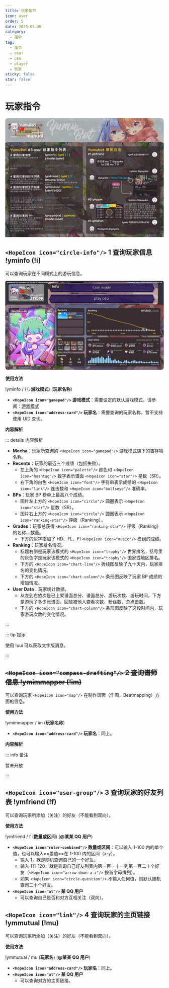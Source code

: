 ```yaml
---
title: 玩家指令
icon: user
order: 5
date: 2023-08-30
category:
  - 指令
tag:
  - 指令
  - osu!
  - osu
  - player
  - 玩家
sticky: false
star: false
---
```

# 玩家指令

![玩家指令列表](img/help-player.png)

## `<HopeIcon icon="circle-info"/>` 1 查询玩家信息 !yminfo (!i)

可以查询玩家在不同模式上的游玩信息。

![Info 面板](img/bot-info.png)

**使用方法**

!yminfo / i (**`:`游戏模式**) (**玩家名称**)

- **`<HopeIcon icon="gamepad"/>` 游戏模式**：需要设定的默认游戏模式。请参阅：[游戏模式](./score.md#_1-修改默认游戏模式-ymmode)
- **`<HopeIcon icon="address-card"/>` 玩家名**：需要查询的玩家名称。暂不支持使用 UID 查询。

**内容解析**

::: details 内容解析

- **Mocha**：玩家所查询的 `<HopeIcon icon="gamepad"/>` 游戏模式旗下的吉祥物名称。
- **Recents**：玩家的最近三个成绩（包括失败）。
  - 左上角的 `<HopeIcon icon="palette"/>` 颜色和 `<HopeIcon icon="hashtag"/>` 数字表示谱面 `<HopeIcon icon="star"/>` 星数（SR）。
  - 右下角的白色 `<HopeIcon icon="font"/>` 字符串表示成绩的 `<HopeIcon icon="link"/>` 连击数和 `<HopeIcon icon="bullseye"/>` 准确率。
- **BPs**：玩家 BP 榜单上最高八个成绩。
  - 图片左上方的 `<HopeIcon icon="circle"/>` 圆圈表示 `<HopeIcon icon="star"/>` 星数（SR）。
  - 图片右上方的 `<HopeIcon icon="circle"/>` 圆圈表示 `<HopeIcon icon="ranking-star"/>` 评级（Ranking）。
- **Grades**：玩家总获得 `<HopeIcon icon="ranking-star"/>` 评级（Ranking）的名称、数量。
  - 下方的灰字指加了 HD、FL、FI `<HopeIcon icon="music"/>` 模组的成绩。
- **Ranking**：玩家排名情况。
  - 标题右侧是玩家该模式的 `<HopeIcon icon="trophy"/>` 世界排名，括号里的灰色字是玩家该模式的 `<HopeIcon icon="trophy"/>` 国家或地区排名。
  - 下方的 `<HopeIcon icon="chart-line"/>` 折线图反映了九十天内，玩家排名的变化情况。
  - 下方的 `<HopeIcon icon="chart-column"/>` 条形图反映了玩家 BP 成绩的增加情况。
- **User Data**：玩家统计数据。
  - 从左到右依次是已上架谱面总分、谱面总分、游玩次数、游玩时间，下方是游玩了多少张谱面、回放被他人查看次数、粉丝数、总点击数。
  - 下方的 `<HopeIcon icon="chart-column"/>` 条形图反映了这段时间内，玩家游玩次数的变化情况。

:::

::: tip 提示

使用 !uui 可以获取文字版消息。

:::

## ~~`<HopeIcon icon="compass-drafting"/>` 2 查询谱师信息 !ymimmapper (!im)~~

可以查询玩家 `<HopeIcon icon="map"/>` 在制作谱面（作图，Beatmapping）方面的信息。

**使用方法**

!ymimmapper / im (**玩家名称**)

- **`<HopeIcon icon="address-card"/>` 玩家名**：同上。

**内容解析**

::: info 备注

暂未开放

:::

## `<HopeIcon icon="user-group"/>` 3 查询玩家的好友列表 !ymfriend (!f)

可以查询玩家所添加（关注）的好友（不能看到双向）。

**使用方法**

!ymfriend / f (**数量或区间**) (**@某某 QQ 用户**)

- **`<HopeIcon icon="ruler-combined"/>` 数量或区间**：可以输入 1-100 内的单个值，也可以输入==差值==在 1-100 内的区间（x-y）。
  - 输入 1，就是随机查询自己的一个好友。
  - 输入 111-120，就是查询自己好友列表内第一百一十一到第一百二十个好友（`<HopeIcon icon="arrow-down-a-z"/>` 按首字母排列）。
  - 如果 `<HopeIcon icon="circle-question"/>` 不输入任何值，则默认随机查询二十个好友。
- **`<HopeIcon icon="at"/>` 某 QQ 用户**
  - 可以查询自己是否和对方互相关注（双向）。

## `<HopeIcon icon="link"/>` 4 查询玩家的主页链接 !ymmutual (!mu)

可以查询玩家所添加（关注）的好友（不能看到双向）。

**使用方法**

!ymmutual / mu (**玩家名**) (**@某某 QQ 用户**)

- **`<HopeIcon icon="address-card"/>` 玩家名**：同上。
- **`<HopeIcon icon="at"/>` 某 QQ 用户**
  - 可以查询对方的主页链接。
